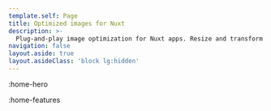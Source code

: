 ```yaml
---
template.self: Page
title: Optimized images for Nuxt
description: >-
  Plug-and-play image optimization for Nuxt apps. Resize and transform your images in your code using built-in optimizer or your favorite images CDN.
navigation: false
layout.aside: true
layout.asideClass: 'block lg:hidden'
---
```


:home-hero

:home-features
